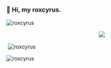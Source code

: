 ### 👋 Hi, my roxcyrus.


<p align="left"> <img src="https://komarev.com/ghpvc/?username=Ly3ssia&label=Profile%20views&color=0e75b6&style=flat" alt="roxcyrus" /> </p>



<div align="center">
<a href="https://discord.gg/u2pABnVjd8" title="Discord Profile"><img src="https://lanyard-profile-readme.vercel.app/api/1018213224262414337/?theme=light&bg=809ecf&animated=true&hideDiscrim=true&borderRadius=30px"></a>
</div>


<p>&nbsp;<img align="center" src="https://github-readme-stats.vercel.app/api?username=ly3ssia&show_icons=true&theme=dracula&locale=en" alt="roxcyrus" /></p>

<p><img align="center" src="https://github-readme-streak-stats.herokuapp.com/?user=ly3ssia&theme=dracula" alt="roxcyrus" /></p>
